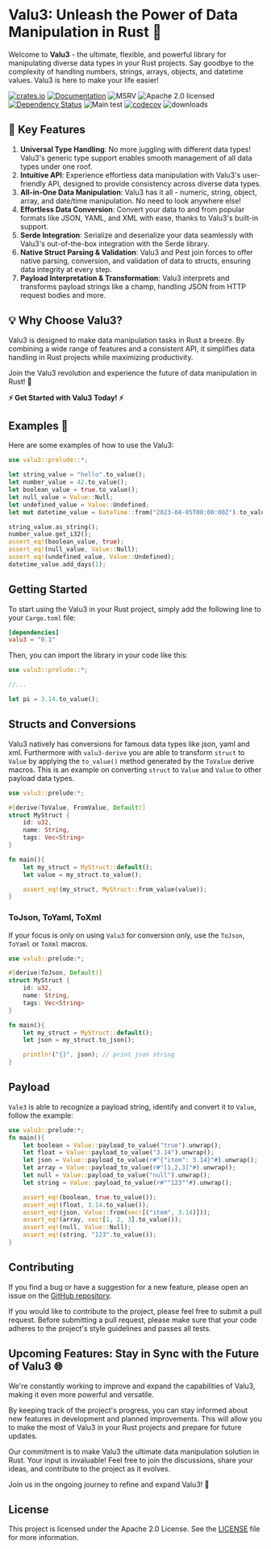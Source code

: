 # Valu3: Unleash the Power of Data Manipulation in Rust 🚀

Welcome to **Valu3** - the ultimate, flexible, and powerful library for manipulating diverse data types in your Rust projects. Say goodbye to the complexity of handling numbers, strings, arrays, objects, and datetime values. Valu3 is here to make your life easier!


[![crates.io](https://img.shields.io/crates/v/valu3?label=0.6.7)](https://crates.io/crates/valu3)
[![Documentation](https://docs.rs/valu3/badge.svg?version=0.6.7)](https://docs.rs/valu3/0.6.7)
![MSRV](https://img.shields.io/badge/rustc-1.59+-ab6000.svg)
![Apache 2.0 licensed](https://img.shields.io/crates/l/actix-web.svg)
[![Dependency Status](https://deps.rs/crate/valu3/0.6.7/status.svg)](https://deps.rs/crate/valu3/0.6.7)
![Main test](https://github.com/lowcarboncode/valu3/actions/workflows/main-test.yml/badge.svg)
[![codecov](https://codecov.io/gh/lowcarboncode/valu3/branch/master/graph/badge.svg)](https://codecov.io/gh/lowcarboncode/valu3)
![downloads](https://img.shields.io/crates/d/valu3.svg)

## 🌟 Key Features

1. **Universal Type Handling**: No more juggling with different data types! Valu3's generic type support enables smooth management of all data types under one roof.
2. **Intuitive API**: Experience effortless data manipulation with Valu3's user-friendly API, designed to provide consistency across diverse data types.
3. **All-in-One Data Manipulation**: Valu3 has it all - numeric, string, object, array, and date/time manipulation. No need to look anywhere else!
4. **Effortless Data Conversion**: Convert your data to and from popular formats like JSON, YAML, and XML with ease, thanks to Valu3's built-in support.
5. **Serde Integration**: Serialize and deserialize your data seamlessly with Valu3's out-of-the-box integration with the Serde library.
6. **Native Struct Parsing & Validation**: Valu3 and Pest join forces to offer native parsing, conversion, and validation of data to structs, ensuring data integrity at every step.
7. **Payload Interpretation & Transformation**: Valu3 interprets and transforms payload strings like a champ, handling JSON from HTTP request bodies and more.

## 💡 Why Choose Valu3?

Valu3 is designed to make data manipulation tasks in Rust a breeze. By combining a wide range of features and a consistent API, it simplifies data handling in Rust projects while maximizing productivity.

Join the Valu3 revolution and experience the future of data manipulation in Rust! 🎉

**⚡ Get Started with Valu3 Today! ⚡**

## Examples :space_invader:

Here are some examples of how to use the Valu3:

```rust
use valu3::prelude::*;

let string_value = "hello".to_value();
let number_value = 42.to_value();
let boolean_value = true.to_value();
let null_value = Value::Null;
let undefined_value = Value::Undefined;
let mut datetime_value = DateTime::from("2023-04-05T00:00:00Z").to_value();

string_value.as_string();
number_value.get_i32();
assert_eq!(boolean_value, true);
assert_eq!(null_value, Value::Null);
assert_eq!(undefined_value, Value::Undefined);
datetime_value.add_days(1);
```

## Getting Started
To start using the Valu3 in your Rust project, simply add the following line to your `Cargo.toml` file:
```toml
[dependencies]
valu3 = "0.1"
```

Then, you can import the library in your code like this:
```rust
use valu3::prelude::*;

//...

let pi = 3.14.to_value();
```

## Structs and Conversions
Valu3 natively has conversions for famous data types like json, yaml and xml. Furthermore with `valu3-derive` you are able to transform `struct` to `Value` by applying the `to_value()` method generated by the `ToValue` derive macros. This is an example on converting `struct` to `Value` and `Value` to other payload data types.

```rust
use valu3::prelude:*;

#[derive(ToValue, FromValue, Default)]
struct MyStruct {
    id: u32,
    name: String,
    tags: Vec<String>
}

fn main(){
    let my_struct = MyStruct::default();
    let value = my_struct.to_value();

    assert_eq!(my_struct, MyStruct::from_value(value));
}

```

### ToJson, ToYaml, ToXml
If your focus is only on using `Valu3` for conversion only, use the `ToJson`, `ToYaml` or `ToXml` macros.

```rust
use valu3::prelude:*;

#[derive(ToJson, Default)]
struct MyStruct {
    id: u32,
    name: String,
    tags: Vec<String>
}

fn main(){
    let my_struct = MyStruct::default();
    let json = my_struct.to_json();

    println!("{}", json); // print json string
}

```

## Payload

`Vale3` is able to recognize a payload string, identify and convert it to `Value`, follow the example:

```rust
use valu3::prelude:*;
fn main(){
    let boolean = Value::payload_to_value("true").unwrap();
    let float = Value::payload_to_value("3.14").unwrap();
    let json = Value::payload_to_value(r#"{"item": 3.14}"#).unwrap();
    let array = Value::payload_to_value(r#"[1,2,3]"#).unwrap();
    let null = Value::payload_to_value("null").unwrap();
    let string = Value::payload_to_value(r#""123""#).unwrap();

    assert_eq!(boolean, true.to_value());
    assert_eq!(float, 3.14.to_value());
    assert_eq!(json, Value::from(vec![("item", 3.14)]));
    assert_eq!(array, vec![1, 2, 3].to_value());
    assert_eq!(null, Value::Null);
    assert_eq!(string, "123".to_value());
}

```

## Contributing
If you find a bug or have a suggestion for a new feature, please open an issue on the [GitHub repository](https://github.com/lowcarboncode/valu3/issues).

If you would like to contribute to the project, please feel free to submit a pull request. Before submitting a pull request, please make sure that your code adheres to the project's style guidelines and passes all tests.

## Upcoming Features: Stay in Sync with the Future of Valu3 🌐

We're constantly working to improve and expand the capabilities of Valu3, making it even more powerful and versatile. 

By keeping track of the project's progress, you can stay informed about new features in development and planned improvements. This will allow you to make the most of Valu3 in your Rust projects and prepare for future updates.

Our commitment is to make Valu3 the ultimate data manipulation solution in Rust. Your input is invaluable! Feel free to join the discussions, share your ideas, and contribute to the project as it evolves.

Join us in the ongoing journey to refine and expand Valu3! 🚀


## License
This project is licensed under the Apache 2.0 License. See the [LICENSE](https://github.com/lowcarboncode/valu3/blob/main/LICENSE) file for more information.
